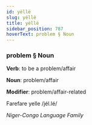 ```yaml
---
id: yëllë
slug: yëllë
title: yëllë
sidebar_position: 787
hoverText: problem § Noun
---
```


### problem § Noun

**Verb**: to be a problem/affair

**Noun**: problem/affair

**Modifier**: problem/affair-related

Farefare yelle /jél.lé/

*Niger-Congo Language Family*